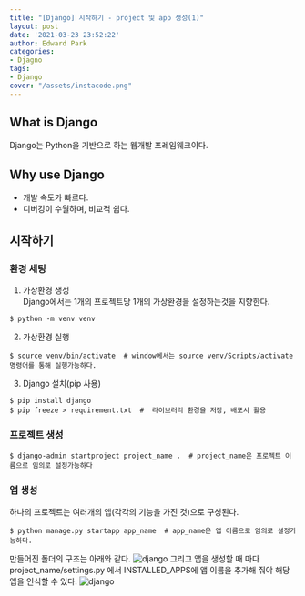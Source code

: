 ```yaml
---
title: "[Django] 시작하기 - project 및 app 생성(1)"
layout: post
date: '2021-03-23 23:52:22'
author: Edward Park
categories:
- Djagno
tags:
- Django
cover: "/assets/instacode.png"
---
```


## What is Django
Django는 Python을 기반으로 하는 웹개발 프레임웨크이다.
## Why use Django
- 개발 속도가 빠르다.
- 디버깅이 수월하며, 비교적 쉽다.

## 시작하기
### 환경 세팅
1. 가상환경 생성<br>
Django에서는 1개의 프로젝트당 1개의 가상환경을 설정하는것을 지향한다.
```Shell
$ python -m venv venv
```
2. 가상환경 실행
```Shell
$ source venv/bin/activate  # window에서는 source venv/Scripts/activate 명령어를 통해 실행가능하다.
```
3. Django 설치(pip 사용)
```Shell
$ pip install django
$ pip freeze > requirement.txt  #  라이브러리 환경을 저장, 배포시 활용
```

### 프로젝트 생성
```Shell
$ django-admin startproject project_name .  # project_name은 프로젝트 이름으로 임의로 설정가능하다
```

### 앱 생성
하나의 프로젝트는 여러개의 앱(각각의 기능을 가진 것)으로 구성된다.
```Shell
$ python manage.py startapp app_name  # app_name은 앱 이름으로 임의로 설정가능하다.
```
만들어진 폴더의 구조는 아래와 같다.
<img src="/blog/post_images/django1_1.png" title="django">
그리고 앱을 생성할 때 마다 project_name/settings.py 에서 INSTALLED_APPS에 앱 이름을 추가해 줘야 해당앱을 인식할 수 있다.
<img src="/blog/post_images/django1_2.png" title="django">
